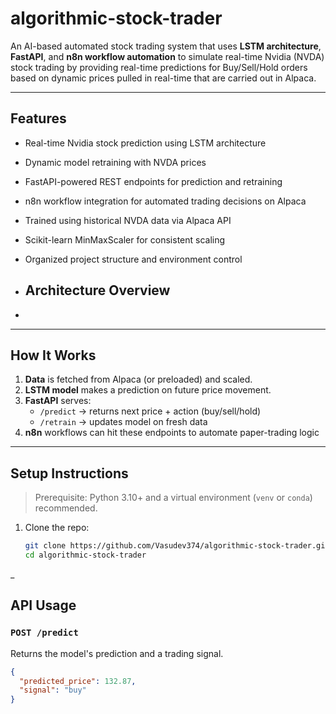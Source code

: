 # algorithmic-stock-trader
An AI-based automated stock trading system that uses **LSTM architecture**, **FastAPI**, and **n8n workflow automation** to simulate real-time Nvidia (NVDA) stock trading by providing real-time predictions for Buy/Sell/Hold orders based on dynamic prices pulled in real-time that are carried out in Alpaca. 

---

## Features

-  Real-time Nvidia stock prediction using LSTM architecture 
-  Dynamic model retraining with NVDA prices 
-  FastAPI-powered REST endpoints for prediction and retraining
-  n8n workflow integration for automated trading decisions on Alpaca
-  Trained using historical NVDA data via Alpaca API
-  Scikit-learn MinMaxScaler for consistent scaling
-  Organized project structure and environment control

- ## Architecture Overview

- 

-  ---

##  How It Works

1. **Data** is fetched from Alpaca (or preloaded) and scaled.
2. **LSTM model** makes a prediction on future price movement.
3. **FastAPI** serves:
   - `/predict` → returns next price + action (buy/sell/hold)
   - `/retrain` → updates model on fresh data
4. **n8n** workflows can hit these endpoints to automate paper-trading logic

---

##  Setup Instructions

> Prerequisite: Python 3.10+ and a virtual environment (`venv` or `conda`) recommended.

1. Clone the repo:
   ```bash
   git clone https://github.com/Vasudev374/algorithmic-stock-trader.git
   cd algorithmic-stock-trader
_
##  API Usage

### `POST /predict`
Returns the model's prediction and a trading signal.

```json
{
  "predicted_price": 132.87,
  "signal": "buy"
}



